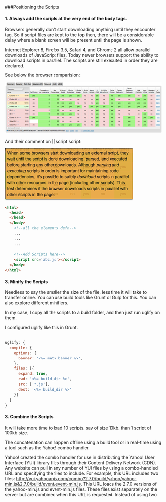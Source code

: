 ###Positioning the Scripts

#### 1. Always add the scripts at the very end of the body tags.

Browsers generally don't start downloading anything until they encounter <body> tag.
So if script files are kept to the top then, there will be a considerable delay where a blank screen will be present until the page is shown.

Internet Explorer 8, Firefox 3.5, Safari 4, and Chrome 2 all allow parallel downloads of JavaScript files.
Today newer browsers support the ability to download scripts in parallel. The scripts are still executed in order they are declared.

See below the browser comparision:

![Image of browserscope comparison](https://github.com/Rahul-Raviprasad/Performance-in-JavaScript/blob/master/images/browserscope.org%7C%7Cscripts.png)

And their comment on || script script:

![Image of parallel scripts loading](https://github.com/Rahul-Raviprasad/Performance-in-JavaScript/blob/master/images/parallelScriptsComment.png)

```html
<html>
  <head>
  </head>
  </body>
    <!--all the elements defn-->
    ...
    ...
    ...

    <!--Add Scripts here-->
    <script src='abc.js'></script>
  </body>
</html>
```

#### 3. Minify the Scripts

Needless to say the smaller the size of the file, less time it will take to transfer online.
You can use build tools like Grunt or Gulp for this. You can also explore different minifiers.

In my case, I copy all the scripts to a build folder, and then just run uglify on them.

I configured uglify like this in Grunt.

```javascript

uglify: {
  compile: {
    options: {
      banner: '<%= meta.banner %>',
    },
    files: [{
      expand: true,
      cwd: '<%= build_dir %>',
      src: ['*.js'],
      dest: '<%= build_dir %>'
    }]
  }
}
```

#### 3. Combine the Scripts

It will take more time to load 10 scripts, say of size 10kb, than 1 script of 100kb size.

The concatenation can happen offline using a build tool or in real-time using a tool such as the Yahoo! combo handler.

Yahoo! created the combo handler for use in distributing the Yahoo! User Interface (YUI) library files through their Content Delivery Network (CDN). Any website can pull in any number of YUI files by using a combo-handled URL and specifying the files to include. For example, this URL includes two files: http://yui.yahooapis.com/combo?2.7.0/build/yahoo/yahoo-min.js&2.7.0/build/event/event-min.js.
This URL loads the 2.7.0 versions of the yahoo-min.js and event-min.js files. These files exist separately on the server but are combined when this URL is requested. Instead of using two <script> tags (one to load each file), a single <script> tag can be used to load both.

I personally prefer using a build tool like Gulp or grunt to do this.
